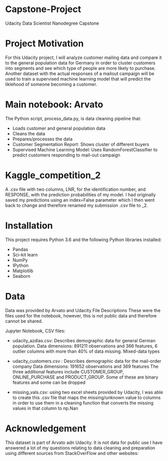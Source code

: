 # Capstone-Project
Udacity Data Scientist Nanodegree Capstone

# Project Motivation
For this Udacity project, I will analyze customer mailing data and compare it to the general population data for Germany in order to cluster customers into segments
and see which type of people are more likely to purchase. Another dataset with the actual responses of a mailout campaign
will be used to train a supervised machine learning model that will predict the liklehood of someone becoming a customer. 

# Main notebook: Arvato
The Python script, process_data.py, is data cleaning pipeline that:

- Loads customer and general population data
- Cleans the data
- Prepares/processes the data
- Customer Segmentation Report: Shows cluster of different buyers
- Supervised Machine Learning Model: Uses RandomForestClassifier to predict customers responding to mail-out campaign


# Kaggle_competition_2
A .csv file with two columns, LNR, for the identification number, and RESPONSE, with the prediction probabilities of my model. I had originally saved my predictions
using an index=False parameter which I then went back to change and therefore renamed my submission .csv file to _2.



# Installation
This project requires Python 3.6 and the following Python libraries installed:
- Pandas
- Sci-kit learn
- NumPy
- IPython
- Matplotlib
- Seaborn


# Data
Data was provided by Arvato and Udacity 
File Descriptions
These were the files used for the notebook, however, this is not public data and therefore cannot be shared.

Jupyter Notebook, CSV files:
-	udacity_azdias.csv: Describes demographic data for general German population. Data dimensions: 891211 observations and 366 features, 6 outlier columns with more than 40% of data missing. Mixed-data types
- udacity_customers.csv : Describes demographic data for the mail-order company
Data dimensions: 191652 observations and 369 features
The three additional features include CUSTOMER_GROUP, ONLINE_PURCHASE and PRODUCT_GROUP. Some of these are binary features and some can be dropped

- missing_vals.csv: using two excel sheets provided by Udacity, I was able to create this .csv file that maps the missing/unknown value to columns in order to 
use them in a cleaning function that converts the missing values in that column to np.Nan


# Acknowledgement
This dataset is part of Arvato adn Udacity. It is not data for public use
I have answered a lot of my questions relating to data cleaning and preparation using different sources from StackOverFlow and other websites:

